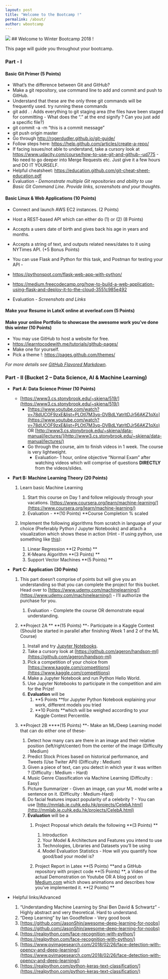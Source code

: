 ```yaml
---
layout: post
title: "Welcome to the Bootcamp !"
permalink: /about/
author: wbootcamp
---
```

<img src="https://wbootcamp.github.io/assets/puppy.png"/>
## Welcome to Winter Bootcamp 2018 !

This page will guide you throughout your bootcamp.

### Part - I

#### Basic Git Primer (5 Points)
- What’s the difference between Git and GitHub?
- Make a git repository, use command line to add and commit and push to GitHub.
- Understand that these are the only three git commands will be frequently used. try running these commands
- git add . : Adds everything to git staging area (the files have been staged for committing - What does the “.” at the end signify ? Can you just add a specific file?)
- git commit -a -m “this is a commit message”
- git push origin master 
- Go through http://rogerdudler.github.io/git-guide/ 
- Follow steps here: https://help.github.com/articles/create-a-repo/ 
- If facing issues/not able to understand, take a cursory look at https://www.udacity.com/course/how-to-use-git-and-github--ud775 - No need to go deeper into Merge Requests etc. Just give it a few hours and DO IT YOURSELF.
- Helpful cheatsheet: https://education.github.com/git-cheat-sheet-education.pdf 
- Evaluation - _Demonstrate multiple Git repositories and ability to use Basic Git Command Line. Provide links, screenshots and your thoughts._



#### Basic Linux & Web Applications (10 Points)
- Connect and launch AWS EC2 instances. (2 Points)
- Host a REST-based API which can either do (1) or (2) (8 Points)
- Accepts a users date of birth and gives back his age in years and months. 
- Accepts a string of text, and outputs related news/dates to it using NYTimes API. (+5 Bonus Points)
- You can use Flask and Python for this task, and Postman for testing your API - 
- https://pythonspot.com/flask-web-app-with-python/
- https://medium.freecodecamp.org/how-to-build-a-web-application-using-flask-and-deploy-it-to-the-cloud-3551c985e492 

- Evaluation - _Screenshots and Links_


#### Make your Resume in LateX online at overleaf.com  (5 Points)


#### Make your online Portfolio to showcase the awesome work you’ve done this winter (10 Points)
- You may use GitHub to host a website for free. 
- https://learntocodewith.me/tutorials/github-pages/ 
- Make one for yourself.
- Pick a theme !: https://pages.github.com/themes/ 

_For more details see [GitHub Flavored Markdown](https://guides.github.com/features/mastering-markdown/)._



### Part - II (Bucket 2 – Data Science, AI & Machine Learning)
- **Part A: Data Science Primer (10 Points)**
    - [https://www3.cs.stonybrook.edu/~skiena/519/](https://www3.cs.stonybrook.edu/~skiena/519/) 
        - [https://www.youtube.com/watch?v=78dUCOF9zxE&list=PLOtl7M3yp-DVBdLYatrltDJr56AKZ1qXo](https://www.youtube.com/watch?v=78dUCOF9zxE&list=PLOtl7M3yp-DVBdLYatrltDJr56AKZ1qXo) OR [http://www3.cs.stonybrook.edu/~skiena/data-manual/lectures/](http://www3.cs.stonybrook.edu/~skiena/data-manual/lectures/) 
        - Go through the course, aim to finish videos in 1 week. The course is very lightweight.
            - Evaluation- 1 hour, online objective “Normal Exam” after watching videos which will comprise of questions **DIRECTLY** from the videos/slides.

- **Part B: Machine Learning Theory (20 Points)**
    1. Learn basic Machine Learning
        1. Start this course on Day 1 and follow religiously through your vacations. [https://www.coursera.org/learn/machine-learning/](https://www.coursera.org/learn/machine-learning/)
        2. Evaluation - **(10 Points) **Course Completion % scaled 

    2. Implement the following algorithms from scratch in language of your choice (Preferably Python / Jupyter Notebooks) and attach a visualization which shows these in action  (Hint - If using python, use something like [this](http://louistiao.me/notes/visualizing-and-animating-optimization-algorithms-with-matplotlib/)):
        1. Linear Regression **(2 Points) **
        2. K-Means Algorithm **(3 Points) **
        3. Support Vector Machines **(5 Points) **

- **Part C: Application** **(30 Points)**
    1. This part doesn’t comprise of points but will give you an understanding so that you can complete the project for this bucket. Head over to [https://www.udemy.com/machinelearning/](https://www.udemy.com/machinelearning/) - I’ll authorize the purchase for you. 
        1. Evaluation - Complete the course OR demonstrate equal understanding.

    2. **Project 2A ** **(15 Points) **- Participate in a Kaggle Contest (Should be started in parallel after finishing Week 1 and 2 of the ML Course)
        1. Install and try [Jupyter Notebooks](https://www.datacamp.com/community/tutorials/tutorial-jupyter-notebook).
        2. Take a cursory look at [https://github.com/ageron/handson-ml](https://github.com/ageron/handson-ml) 
        3. Pick a competition of your choice from [https://www.kaggle.com/competitions](https://www.kaggle.com/competitions) 
        4. Make a Jupyter Notebook and run Python Hello World.
        5. Use Jupyter Notebooks to participate in the competition and aim for the Prize!
        6. **Evaluation** will be 
            1. **5 Points **for Jupyter Python Notebook explaining your work, different models you tried
            2. **10 Points **which will be weighed according to your Kaggle Contest Percentile.

    3. **Project 2B ****(15 Points) **- Make an ML/Deep Learning model that can do either one of these-
        1. Detect how many cars are there in an image and their relative position (left/right/center) from the center of the image (Difficulty : Medium)
        2. Predict Stock Prices based on historical performance, and Tweets (Use Twiter API) (Difficulty : Medium)
        3. Given a piece of text, can you detect in which year it was written ? (Difficulty : Medium - Hard)
        4. Music Genre Classification via Machine Learning (Difficulty : Easy)
        5. Picture Summarizer - Given an image, can your ML model write a sentence on it. (Difficulty : Medium-Hard)
        6. Do facial features impact popularity of a celebrity ? - You can use [http://mmlab.ie.cuhk.edu.hk/projects/CelebA.html](http://mmlab.ie.cuhk.edu.hk/projects/CelebA.html) 
        7. **Evaluation** will be a 
            1. Project Proposal which details the following **(3 Points) ** 
                1. Introduction
                2. Your Model & Architecture and Features you intend to use
                3. Technologies, Libraries and Datasets you’ll be using
                4. Model Evaluation Statistics - How will you quantify how good/bad your model is?

            2. Project Report in Latex **(5 Points) **and a GitHub repository with project code **(5 Points) **, a Video of the actual Demonstration on Youtube OR A blog post on [Medium.com](http://medium.com/) which shows animations and describes how you’ve implemented it. **(2 Points) ** 

- Helpful links/Advanced
    1. “Understanding Machine Learning by Shai Ben David & Schwartz” - Highly abstract and very theoretical. Hard to understand.
    2. “Deep Learning” by Ian Goodfellow - Very good book
    3. [https://github.com/JasonShin/awesome-deep-learning-for-noobs](https://github.com/JasonShin/awesome-deep-learning-for-noobs) 
    4. [https://realpython.com/face-recognition-with-python/](https://realpython.com/face-recognition-with-python/)
    5. [https://www.pyimagesearch.com/2018/02/26/face-detection-with-opencv-and-deep-learning/](https://www.pyimagesearch.com/2018/02/26/face-detection-with-opencv-and-deep-learning/) 
    6. [https://realpython.com/python-keras-text-classification/](https://realpython.com/python-keras-text-classification/) 
